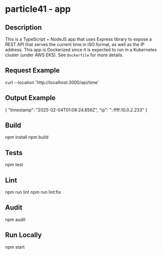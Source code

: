 # particle41 - app

## Description

This is a TypeScript + NodeJS app that uses Express library to expose a REST API that serves the current time in ISO format, as well as the IP address. This app is Dockerized since it is expected to run in a Kubernetes cluster (under AWS EKS). See `Dockerfile` for more details.

## Request Example

curl --location 'http://localhost:3000/api/time'

## Output Example

{
"timestamp": "2025-02-04T01:08:24.856Z",
"ip": "::ffff:10.0.2.233"
}

## Build

npm install
npm build

## Tests

npm test

## Lint

npm run lint
npm run lint:fix

## Audit

npm audit

## Run Locally

npm start
